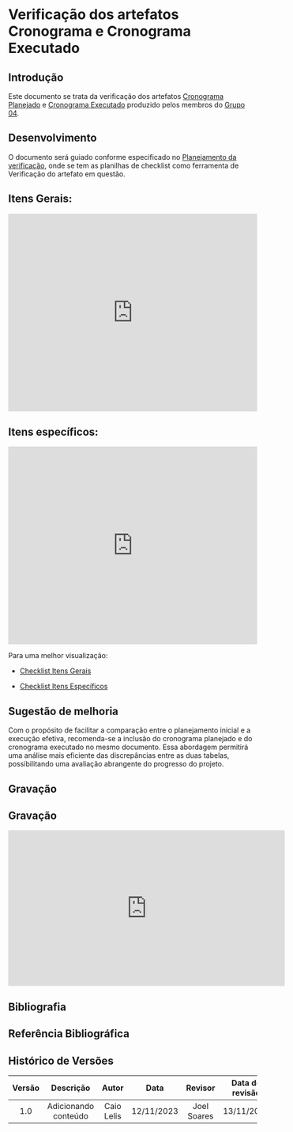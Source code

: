 # Verificação dos artefatos Cronograma e Cronograma Executado

## Introdução

Este documento se trata da verificação dos artefatos [Cronograma Planejado](https://requisitos-de-software.github.io/2023.2-e-Titulo/planejamento/cronogramaPlanejado/)  e [Cronograma Executado](https://requisitos-de-software.github.io/2023.2-e-Titulo/planejamento/CronogramaExecutado/) produzido pelos membros do [Grupo 04](https://requisitos-de-software.github.io/2023.2-e-Titulo/).


##  Desenvolvimento

O documento será guiado conforme especificado no [Planejamento da verificação](https://requisitos-de-software.github.io/2023.2-BRBMobilidade/Verifica%C3%A7%C3%A3o/01-planejamento-verificacao-grupo4/), onde se tem as planilhas de checklist como ferramenta de Verificação do artefato em questão.

## Itens Gerais:

<iframe src="https://docs.google.com/spreadsheets/d/e/2PACX-1vT3yXIyn714hmjDKMrJPLywdR4xKLOuayAAja0oPs3OaaRScwNyiK1CN_9RlbZ7LuXSBYz23FvKLmz3/pubhtml?gid=325161016&amp;single=true&amp;widget=true&amp;headers=false"width="100%" height="400" frameborder="0" scrolling="yes"></iframe>


## Itens específicos:

<iframe src= "https://docs.google.com/spreadsheets/d/e/2PACX-1vT3yXIyn714hmjDKMrJPLywdR4xKLOuayAAja0oPs3OaaRScwNyiK1CN_9RlbZ7LuXSBYz23FvKLmz3/pubhtml?gid=611209990&amp;single=true&amp;widget=true&amp;headers=false" width="100%" height="400" frameborder="0" scrolling="yes"></iframe>


Para uma melhor visualização:

- [Checklist Itens Gerais](https://docs.google.com/spreadsheets/d/e/2PACX-1vT3yXIyn714hmjDKMrJPLywdR4xKLOuayAAja0oPs3OaaRScwNyiK1CN_9RlbZ7LuXSBYz23FvKLmz3/pubhtml?gid=325161016&amp;single=true&amp;widget=true&amp;headers=false)

- [Checklist Itens Específicos](https://docs.google.com/spreadsheets/d/e/2PACX-1vT3yXIyn714hmjDKMrJPLywdR4xKLOuayAAja0oPs3OaaRScwNyiK1CN_9RlbZ7LuXSBYz23FvKLmz3/pubhtml?gid=611209990&amp;single=true&amp;widget=true&amp;headers=false)


## Sugestão de melhoria

Com o propósito de facilitar a comparação entre o planejamento inicial e a execução efetiva, recomenda-se a inclusão do cronograma planejado e do cronograma executado no mesmo documento. Essa abordagem permitirá uma análise mais eficiente das discrepâncias entre as duas tabelas, possibilitando uma avaliação abrangente do progresso do projeto.

## Gravação 
## Gravação

<iframe width="560" height="315" src="https://www.youtube.com/watch?v=zXQ33PgEtc4&ab_channel=JoelSoares" title="YouTube video player" frameborder="0" allow="accelerometer; autoplay; clipboard-write; encrypted-media; gyroscope; picture-in-picture; web-share" allowfullscreen></iframe>


## Bibliografia


## Referência Bibliográfica


## Histórico de Versões

| Versão |          Descrição              |     Autor      |      Data      |   Revisor     |    Data de revisão    |  
|:------:|:-------------------------------:|:--------------:|:--------------:|:-------------:|:---------------------:|
|  1.0   | Adicionando conteúdo          | Caio Lelis          | 12/11/2023   |  Joel Soares  |         13/11/2023          |